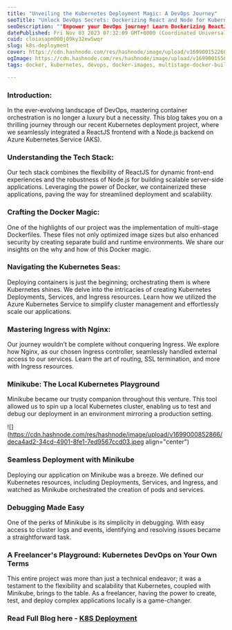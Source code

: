 ```yaml
---
title: "Unveiling the Kubernetes Deployment Magic: A DevOps Journey"
seoTitle: "Unlock DevOps Secrets: Dockerizing React and Node for Kubernetes"
seoDescription: ""Empower your DevOps journey! Learn Dockerizing ReactJS and Node.js apps for seamless Kubernetes deployment. Unleash efficiency with our step-by-step guide."
datePublished: Fri Nov 03 2023 07:32:09 GMT+0000 (Coordinated Universal Time)
cuid: cloiasapm000j09ky32ew5wqr
slug: k8s-deployment
cover: https://cdn.hashnode.com/res/hashnode/image/upload/v1699001522681/1b68df84-a393-4236-ad3e-36391ca7e8e5.png
ogImage: https://cdn.hashnode.com/res/hashnode/image/upload/v1699001556358/e05211c6-4c46-4751-ad81-dabe9bd78239.png
tags: docker, kubernetes, devops, docker-images, multistage-docker-build

---
```


### **Introduction**:

In the ever-evolving landscape of DevOps, mastering container orchestration is no longer a luxury but a necessity. This blog takes you on a thrilling journey through our recent Kubernetes deployment project, where we seamlessly integrated a ReactJS frontend with a Node.js backend on Azure Kubernetes Service (AKS).

### **Understanding the Tech Stack:**

Our tech stack combines the flexibility of ReactJS for dynamic front-end experiences and the robustness of Node.js for building scalable server-side applications. Leveraging the power of Docker, we containerized these applications, paving the way for streamlined deployment and scalability.

### **Crafting the Docker Magic:**

One of the highlights of our project was the implementation of multi-stage Dockerfiles. These files not only optimized image sizes but also enhanced security by creating separate build and runtime environments. We share our insights on the why and how of this Docker magic.

### Navigating the Kubernetes Seas:

Deploying containers is just the beginning; orchestrating them is where Kubernetes shines. We delve into the intricacies of creating Kubernetes Deployments, Services, and Ingress resources. Learn how we utilized the Azure Kubernetes Service to simplify cluster management and effortlessly scale our applications.

### **Mastering Ingress with Nginx:**

Our journey wouldn’t be complete without conquering Ingress. We explore how Nginx, as our chosen Ingress controller, seamlessly handled external access to our services. Learn the art of routing, SSL termination, and more with Ingress resources.

### **Minikube: The Local Kubernetes Playground**

Minikube became our trusty companion throughout this venture. This tool allowed us to spin up a local Kubernetes cluster, enabling us to test and debug our deployment in an environment mirroring a production setting.

![](https://cdn.hashnode.com/res/hashnode/image/upload/v1699000852866/deca4ad2-34cd-4901-8fe1-7ed9567ccd03.jpeg align="center")

### **Seamless Deployment with Minikube**

Deploying our application on Minikube was a breeze. We defined our Kubernetes resources, including Deployments, Services, and Ingress, and watched as Minikube orchestrated the creation of pods and services.

### **Debugging Made Easy**

One of the perks of Minikube is its simplicity in debugging. With easy access to cluster logs and events, identifying and resolving issues became a straightforward task.

### **A Freelancer's Playground: Kubernetes DevOps on Your Own Terms**

This entire project was more than just a technical endeavor; it was a testament to the flexibility and scalability that Kubernetes, coupled with Minikube, brings to the table. As a freelancer, having the power to create, test, and deploy complex applications locally is a game-changer.

### **Read Full Blog here -** [K8S Deployment](https://devtodevops.hashnode.dev/k8s-deployment-1)